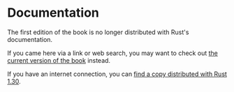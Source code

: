 # Documentation

The first edition of the book is no longer distributed with Rust's documentation.

If you came here via a link or web search, you may want to check out [the current
version of the book](../ch14-02-publishing-to-crates-io.html#making-useful-documentation-comments) instead.

If you have an internet connection, you can [find a copy distributed with
Rust
1.30](https://doc.rust-lang.org/1.30.0/book/first-edition/documentation.html).
